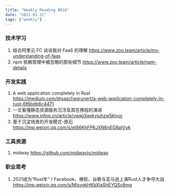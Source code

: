 ```yaml
---
title: "Weekly Reading 0016"
date: "2021-01-31"
tags: ["weekly"]
---
```


### 技术学习
1. 结合阿里云 FC 谈谈我对 FaaS 的理解 https://www.zoo.team/article/my-understanding-of-faas
2. npm 依赖管理中被忽略的那些细节 https://www.zoo.team/article/npm-details

### 开发实践
1. A web application completely in Rust https://medium.com/@saschagrunert/a-web-application-completely-in-rust-6f6bdb6c4471
2. 一文看懂静态资源服务沉浮及其在携程的演进 https://www.infoq.cn/article/vqqg3qekyjuhzw5ktyor
3. 基于沉淀场景的开发模式-原石 https://mp.weixin.qq.com/s/et86KhFP6JXN6nEG8aIVvA

### 工具资源
1. midway https://github.com/midwayjs/midway

### 职业思考
1. 2021成为“Rust年”！Facebook、微软、谷歌与亚马逊上演Rust人才争夺大战 https://mp.weixin.qq.com/s/MIsygkHKbXiaShEYQSv8mg